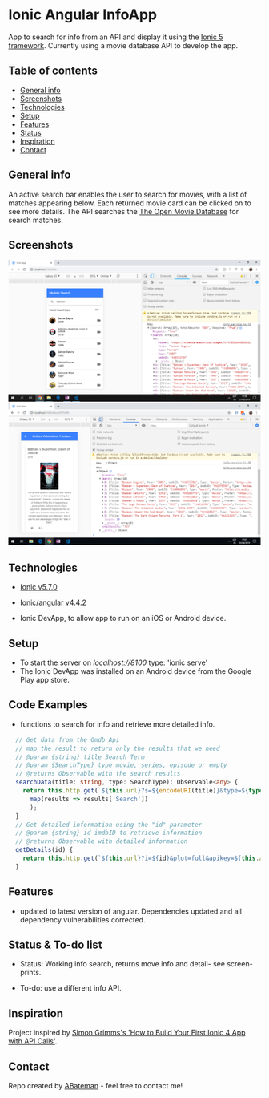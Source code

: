 # Ionic Angular InfoApp

App to search for info from an API and display it using the [Ionic 5 framework](https://ionicframework.com/docs).
Currently using a movie database API to develop the app.

## Table of contents

* [General info](#general-info)
* [Screenshots](#screenshots)
* [Technologies](#technologies)
* [Setup](#setup)
* [Features](#features)
* [Status](#status)
* [Inspiration](#inspiration)
* [Contact](#contact)

## General info

An active search bar enables the user to search for movies, with a list of matches appearing below. Each returned movie card can be clicked on to see more details. The API searches the [The Open Movie Database](http://www.omdbapi.com/) for search matches.

## Screenshots

![Home Page](./img/info-search.png)
![Home Page](./img/detail.png)

## Technologies

* [Ionic v5.7.0](https://ionicframework.com/)

* [Ionic/angular v4.4.2](https://www.npmjs.com/package/@ionic/angular)

* Ionic DevApp, to allow app to run on an iOS or Android device.

## Setup

* To start the server on _localhost://8100_ type: 'ionic serve'
* The Ionic DevApp was installed on an Android device from the Google Play app store.

## Code Examples

* functions to search for info and retrieve more detailed info.

```typescript
  // Get data from the Omdb Api
  // map the result to return only the results that we need
  // @param {string} title Search Term
  // @param {SearchType} type movie, series, episode or empty
  // @returns Observable with the search results
  searchData(title: string, type: SearchType): Observable<any> {
    return this.http.get(`${this.url}?s=${encodeURI(title)}&type=${type}&apikey=${this.apiKey}`).pipe(
      map(results => results['Search'])
      );
  }
  // Get detailed information using the "id" parameter
  // @param {string} id imdbID to retrieve information
  // @returns Observable with detailed information
  getDetails(id) {
    return this.http.get(`${this.url}?i=${id}&plot=full&apikey=${this.apiKey}`);
  }
```

## Features

* updated to latest version of angular. Dependencies updated and all dependency vulnerabilities corrected.

## Status & To-do list

* Status: Working info search, returns move info and detail- see screen-prints.

* To-do: use a different info API.

## Inspiration

Project inspired by [Simon Grimms's 'How to Build Your First Ionic 4 App with API Calls'](https://medium.freecodecamp.org/how-to-build-your-first-ionic-4-app-with-api-calls-f6ea747dc17a).

## Contact

Repo created by [ABateman](https://www.andrewbateman.org) - feel free to contact me!
